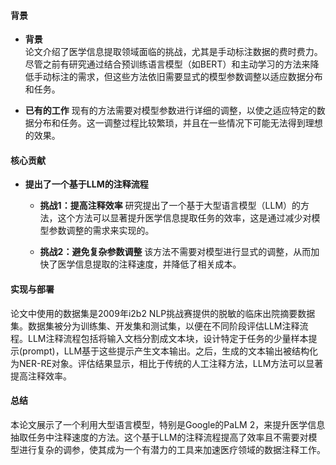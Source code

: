 #### 背景
- **背景**       
    论文介绍了医学信息提取领域面临的挑战，尤其是手动标注数据的费时费力。尽管之前有研究通过结合预训练语言模型（如BERT）和主动学习的方法来降低手动标注的需求，但这些方法依旧需要显式的模型参数调整以适应数据分布和任务。

- **已有的工作**
    现有的方法需要对模型参数进行详细的调整，以使之适应特定的数据分布和任务。这一调整过程比较繁琐，并且在一些情况下可能无法得到理想的效果。

#### 核心贡献
- **提出了一个基于LLM的注释流程**
    - **挑战1：提高注释效率**
        研究提出了一个基于大型语言模型（LLM）的方法，这个方法可以显著提升医学信息提取任务的效率，这是通过减少对模型参数调整的需求来实现的。

    - **挑战2：避免复杂参数调整**
        该方法不需要对模型进行显式的调整，从而加快了医学信息提取的注释速度，并降低了相关成本。

#### 实现与部署
论文中使用的数据集是2009年i2b2 NLP挑战赛提供的脱敏的临床出院摘要数据集。数据集被分为训练集、开发集和测试集，以便在不同阶段评估LLM注释流程。LLM注释流程包括将输入文档分割成文本块，设计特定于任务的少量样本提示(prompt)，LLM基于这些提示产生文本输出。之后，生成的文本输出被结构化为NER-RE对象。评估结果显示，相比于传统的人工注释方法，LLM方法可以显著提高注释效率。

#### 总结
本论文展示了一个利用大型语言模型，特别是Google的PaLM 2，来提升医学信息抽取任务中注释速度的方法。这个基于LLM的注释流程提高了效率且不需要对模型进行复杂的调参，使其成为一个有潜力的工具来加速医疗领域的数据注释工作。